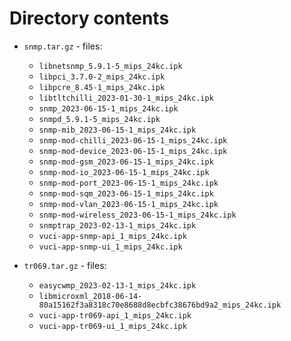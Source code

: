 # Directory contents

- `snmp.tar.gz` - files:
  - `libnetsnmp_5.9.1-5_mips_24kc.ipk`
  - `libpci_3.7.0-2_mips_24kc.ipk`
  - `libpcre_8.45-1_mips_24kc.ipk`
  - `libtltchilli_2023-01-30-1_mips_24kc.ipk`
  - `snmp_2023-06-15-1_mips_24kc.ipk`
  - `snmpd_5.9.1-5_mips_24kc.ipk`
  - `snmp-mib_2023-06-15-1_mips_24kc.ipk`
  - `snmp-mod-chilli_2023-06-15-1_mips_24kc.ipk`
  - `snmp-mod-device_2023-06-15-1_mips_24kc.ipk`
  - `snmp-mod-gsm_2023-06-15-1_mips_24kc.ipk`
  - `snmp-mod-io_2023-06-15-1_mips_24kc.ipk`
  - `snmp-mod-port_2023-06-15-1_mips_24kc.ipk`
  - `snmp-mod-sqm_2023-06-15-1_mips_24kc.ipk`
  - `snmp-mod-vlan_2023-06-15-1_mips_24kc.ipk`
  - `snmp-mod-wireless_2023-06-15-1_mips_24kc.ipk`
  - `snmptrap_2023-02-13-1_mips_24kc.ipk`
  - `vuci-app-snmp-api_1_mips_24kc.ipk`
  - `vuci-app-snmp-ui_1_mips_24kc.ipk`

- `tr069.tar.gz` - files:
  - `easycwmp_2023-02-13-1_mips_24kc.ipk`
  - `libmicroxml_2018-06-14-80a15162f3a8318c70e8688d8ecbfc38676bd9a2_mips_24kc.ipk`
  - `vuci-app-tr069-api_1_mips_24kc.ipk`
  - `vuci-app-tr069-ui_1_mips_24kc.ipk`
